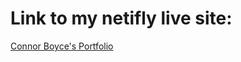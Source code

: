 # Link to my netifly live site:
[Connor Boyce's Portfolio](https://connorboyceportfolio.netlify.app/) 
